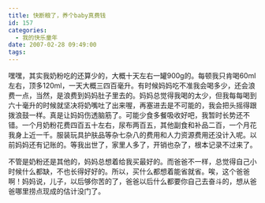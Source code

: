 ```yaml
---
title: 快断粮了，养个baby真费钱
id: 157
categories:
  - 我的快乐童年
date: 2007-02-28 09:49:00
tags:
---
```


嘿嘿，其实我奶粉吃的还算少的，大概十天左右一罐900g的。每顿我只肯喝60ml左右，顶多120ml，一天大概三四百毫升。有时候妈妈吃不准我会喝多少，还会浪费一点，当然，是浪费到妈妈肚子里去的。妈妈总觉得我喝的太少，但我每每喝到六十毫升的时候就坚决将奶嘴吐了出来喔，再塞进去是不可能的，我会把头摇得跟拨浪鼓一样。真是让妈妈伤透脑筋了。可能少食多餐吸收好吧，我暂时长势还不错。一个月奶粉花费四百五十左右，尿布两百五，其他副食和补品二百，一个月花我身上近一千。服装玩具护肤品等杂七杂八的费用和人力资源费用还没计入呢。以前妈妈还有记账的。等我出世了，家里人多了，开销也杂了，根本记录不过来了。

<div class="item-body">
<div class="item-content">

不管是奶粉还是其他的，妈妈总想着给我买最好的。而爸爸不一样，总觉得自己小时候什么都缺，不也长得好好的。所以，买什么都想着能省就省。唉，这个爸爸啊！妈妈说，儿子，以后够你苦的了，爸爸以后什么都要你自己去奋斗的，想从爸爸哪里捞点现成的估计没门了。

</div>
</div>